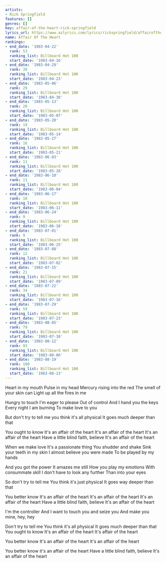 ```yaml
---
artists:
- Rick Springfield
features: []
genres: []
key: affair-of-the-heart-rick-springfield
lyrics_url: https://www.azlyrics.com/lyrics/rickspringfield/affairoftheheart.html
name: Affair Of The Heart
rankings:
- end_date: '1983-04-22'
  rank: 53
  ranking_list: Billboard Hot 100
  start_date: '1983-04-16'
- end_date: '1983-04-29'
  rank: 39
  ranking_list: Billboard Hot 100
  start_date: '1983-04-23'
- end_date: '1983-05-06'
  rank: 29
  ranking_list: Billboard Hot 100
  start_date: '1983-04-30'
- end_date: '1983-05-13'
  rank: 20
  ranking_list: Billboard Hot 100
  start_date: '1983-05-07'
- end_date: '1983-05-20'
  rank: 19
  ranking_list: Billboard Hot 100
  start_date: '1983-05-14'
- end_date: '1983-05-27'
  rank: 16
  ranking_list: Billboard Hot 100
  start_date: '1983-05-21'
- end_date: '1983-06-03'
  rank: 11
  ranking_list: Billboard Hot 100
  start_date: '1983-05-28'
- end_date: '1983-06-10'
  rank: 11
  ranking_list: Billboard Hot 100
  start_date: '1983-06-04'
- end_date: '1983-06-17'
  rank: 10
  ranking_list: Billboard Hot 100
  start_date: '1983-06-11'
- end_date: '1983-06-24'
  rank: 9
  ranking_list: Billboard Hot 100
  start_date: '1983-06-18'
- end_date: '1983-07-01'
  rank: 9
  ranking_list: Billboard Hot 100
  start_date: '1983-06-25'
- end_date: '1983-07-08'
  rank: 12
  ranking_list: Billboard Hot 100
  start_date: '1983-07-02'
- end_date: '1983-07-15'
  rank: 21
  ranking_list: Billboard Hot 100
  start_date: '1983-07-09'
- end_date: '1983-07-22'
  rank: 34
  ranking_list: Billboard Hot 100
  start_date: '1983-07-16'
- end_date: '1983-07-29'
  rank: 59
  ranking_list: Billboard Hot 100
  start_date: '1983-07-23'
- end_date: '1983-08-05'
  rank: 79
  ranking_list: Billboard Hot 100
  start_date: '1983-07-30'
- end_date: '1983-08-12'
  rank: 93
  ranking_list: Billboard Hot 100
  start_date: '1983-08-06'
- end_date: '1983-08-19'
  rank: 100
  ranking_list: Billboard Hot 100
  start_date: '1983-08-13'
---
```


Heart in my mouth
Pulse in my head 
Mercury rising into the red 
The smell of your skin can
Light up all the fires in me

Hungry to touch
I'm eager to please 
Out of control
And I hand you the keys 
Every night I am burning
To make love to you

But don't try to tell me
you think it's all physical 
It goes much deeper than that

You ought to know 
It's an affair of the heart 
It's an affair of the heart
It's an affair of the heart
Have a little blind faith, believe 
It's an affair of the heart

When we make love
It's a passionate thing 
You shudder and shake
Sink your teeth in my skin 
I almost believe you were made
To be played by my hands

And you got the power
It amazes me still 
How you play my emotions
With consummate skill 
I don't have to look any further
Than into your eyes

So don't try to tell me
You think it's just physical 
It goes way deeper than that

You better know
It's an affair of the heart
It's an affair of the heart
It's an affair of the heart
Have a little blind faith, believe 
It's an affair of the heart

I'm the controller
And I want to touch you and seize you
And make you mine, hey, hey

Don't try to tell me 
You think it's all physical
It goes much deeper than that
You ought to know 
It's an affair of the heart
It's affair of the heart

You better know
It's an affair of the heart
It's an affair of the heart

You better know 
it's an affair of the heart
Have a little blind faith, believe 
It's an affair of the heart



